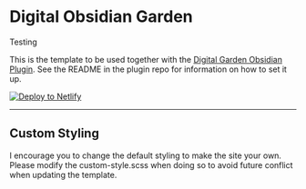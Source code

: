 # Digital Obsidian Garden
Testing 


This is the template to be used together with the [Digital Garden Obsidian Plugin](https://github.com/oleeskild/Obsidian-Digital-Garden). 
See the README in the plugin repo for information on how to set it up.

[![Deploy to Netlify](https://www.netlify.com/img/deploy/button.svg)](https://app.netlify.com/start/deploy?repository=https://github.com/oleeskild/digitalgarden)

---
## Custom Styling
I encourage you to change the default styling to make the site your own. Please modify the custom-style.scss when doing so to avoid future conflict when updating the template.
